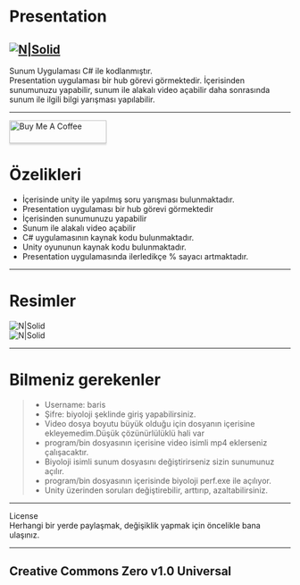 <h1 class="code-line" data-line-start=0 data-line-end=1 ><a id="Presentation_0"></a>Presentation</h1>
<h2 class="code-line" data-line-start=2 data-line-end=4 ><a id="NSolidhttpsplaylhgoogleusercontentcom4ChxU_bzuJe8ix7IC7fYOq5xH3rtDjDMFogy4NsF6l8jNH9Q_G7zQUWoZtWvkliyww2247h1264rwhttpwwwartistscompanydigital_2"></a><a href="http://www.artistscompany.net/"><img src="https://raw.githubusercontent.com/creosB/presentation/main/background.png" alt="N|Solid"></a></h2>
<p class="has-line-data" data-line-start="4" data-line-end="6">Sunum Uygulaması C# ile kodlanmıştır.<br>
Presentation uygulaması bir hub görevi görmektedir. İçerisinden sunumunuzu yapabilir, sunum ile alakalı video açabilir daha sonrasında sunum ile ilgili bilgi yarışması yapılabilir.</p>
<hr>
<a href="https://www.buymeacoffee.com/creos" target="_blank"><img src="https://www.buymeacoffee.com/assets/img/custom_images/orange_img.png" alt="Buy Me A Coffee" style="height: 41px !important;width: 174px !important;box-shadow: 0px 3px 2px 0px rgba(190, 190, 190, 0.5) !important;-webkit-box-shadow: 0px 3px 2px 0px rgba(190, 190, 190, 0.5) !important;" ></a>
<h1 class="code-line" data-line-start=7 data-line-end=8 ><a id="zelikleri_7"></a>Özelikleri</h1>
<ul>
<li class="has-line-data" data-line-start="9" data-line-end="10">İçerisinde unity ile yapılmış soru yarışması bulunmaktadır.</li>
<li class="has-line-data" data-line-start="10" data-line-end="11">Presentation uygulaması bir hub görevi görmektedir</li>
<li class="has-line-data" data-line-start="11" data-line-end="12">İçerisinden sunumunuzu yapabilir</li>
<li class="has-line-data" data-line-start="12" data-line-end="13">Sunum ile alakalı video açabilir</li>
<li class="has-line-data" data-line-start="13" data-line-end="14">C# uygulamasının kaynak kodu bulunmaktadır.</li>
<li class="has-line-data" data-line-start="14" data-line-end="15">Unity oyununun kaynak kodu bulunmaktadır.</li>
<li class="has-line-data" data-line-start="15" data-line-end="16">Presentation uygulamasında ilerledikçe % sayacı artmaktadır.</li>
</ul>
<hr>
<h1 class="code-line" data-line-start=17 data-line-end=18 ><a id="Resimler_17"></a>Resimler</h1>
<p class="has-line-data" data-line-start="18" data-line-end="20"><img src="https://raw.githubusercontent.com/creosB/presentation/main/resim1.png" alt="N|Solid"><br>
<img src="https://raw.githubusercontent.com/creosB/presentation/main/resim2.png" alt="N|Solid"></p>
<hr>
<h1 class="code-line" data-line-start=21 data-line-end=22 ><a id="Bilmeniz_gerekenler_21"></a>Bilmeniz gerekenler</h1>
<blockquote>
<ul>
<li class="has-line-data" data-line-start="22" data-line-end="23">Username: baris</li>
<li class="has-line-data" data-line-start="23" data-line-end="24">Şifre: biyoloji şeklinde giriş yapabilirsiniz.</li>
<li class="has-line-data" data-line-start="24" data-line-end="25">Video dosya boyutu büyük olduğu için dosyanın içerisine ekleyemedim.Düşük çözünürlülüklü hali var</li>
<li class="has-line-data" data-line-start="25" data-line-end="26">program/bin dosyasının içerisine video isimli mp4 eklerseniz çalışacaktır.</li>
<li class="has-line-data" data-line-start="26" data-line-end="27">Biyoloji isimli sunum dosyasını değiştirirseniz sizin sunumunuz açılır.</li>
<li class="has-line-data" data-line-start="27" data-line-end="28">program/bin dosyasının içerisinde biyoloji perf.exe ile açılıyor.</li>
<li class="has-line-data" data-line-start="28" data-line-end="29">Unity üzerinden soruları değiştirebilir, arttırıp, azaltabilirsiniz.</li>
</ul>
</blockquote>
<hr>
<p class="has-line-data" data-line-start="30" data-line-end="32">License<br>
Herhangi bir yerde paylaşmak, değişiklik yapmak için öncelikle bana ulaşınız.</p>
<hr>
<h2 class="code-line" data-line-start=33 data-line-end=35 ><a id="MIT_33"></a>Creative Commons Zero v1.0 Universal</h2>
